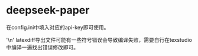 # deepseek-paper
在config.ini中填入对应的api-key即可使用。

'\n'
latexdiff导出文件可能有一些符号错误会导致编译失败，需要自行在texstudio中编译一遍找出错误修改即可。
